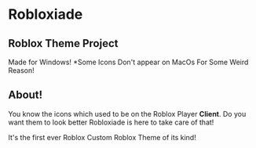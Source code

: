 # Robloxiade
## Roblox Theme Project

Made for Windows! *Some Icons Don't appear on MacOs For Some Weird Reason! 

## About!

You know the icons which used to be on the Roblox Player **Client**. Do you want them to look better
Robloxiade is here to take care of that! 

It's the first ever Roblox Custom Roblox Theme of its kind! 
